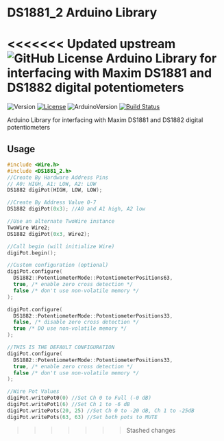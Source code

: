 DS1881_2 Arduino Library
==========================
<<<<<<< Updated upstream
![GitHub License](https://img.shields.io/github/license/rtnate/Arduino-DS1881_2/)
Arduino Library for interfacing with Maxim DS1881 and DS1882 digital potentiometers
=======
![Version](https://img.shields.io/badge/Version-1.0.2-blue.svg)
[![License](https://img.shields.io/badge/License-MIT-lightgrey.svg)](https://opensource.org/licenses/MIT)
![ArduinoVersion](https://img.shields.io/badge/Arduino_Version->=1.8.6-lightgrey.svg)
[![Build Status](https://img.shields.io/github/actions/workflow/status/rtnate/Arduino-DS1881_2/arduino-lint.yaml)](https://github.com/rtnate/Arduino-DS1881_2/actions/workflows/arduino-lint.yaml)


Arduino Library for interfacing with Maxim DS1881 and DS1882 digital potentiometers


## Usage 

```C++
#include <Wire.h>
#include <DS1881_2.h>
//Create By Hardware Address Pins
// A0: HIGH, A1: LOW, A2: LOW
DS1882 digiPot(HIGH, LOW, LOW);

//Create By Address Value 0-7
DS1882 digiPot(0x3); //A0 and A1 high, A2 low

//Use an alternate TwoWire instance
TwoWire Wire2;
DS1882 digiPot(0x3, Wire2);

//Call begin (will initialize Wire)
digiPot.begin();

//Custom configuration (optional)
digiPot.configure(
  DS1882::PotentiometerMode::PotentiometerPositions63,
  true, /* enable zero cross detection */
  false /* don't use non-volatile memory */
);

digiPot.configure(
  DS1882::PotentiometerMode::PotentiometerPositions33,
  false, /* disable zero cross detection */
  true /* DO use non-volatile memory */
);

//THIS IS THE DEFAULT CONFIGURATION
digiPot.configure(
  DS1882::PotentiometerMode::PotentiometerPositions33,
  true, /* enable zero cross detection */
  false /* don't use non-volatile memory */
);

//Wire Pot Values
digiPot.writePot0(0) //Set Ch 0 to Full (-0 dB)
digiPot.writePot1(6) //Set Ch 1 to -6 dB
digiPot.writePots(20, 25) //Set Ch 0 to -20 dB, Ch 1 to -25dB
digiPot.writePots(63, 63) //Set both pots to MUTE
```
>>>>>>> Stashed changes
